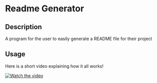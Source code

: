 # Readme Generator
## Description
A program for the user to easily generate a README file for their project

## Usage
Here is a short video explaining how it all works!

[![Watch the video](image)](youtubelink)

